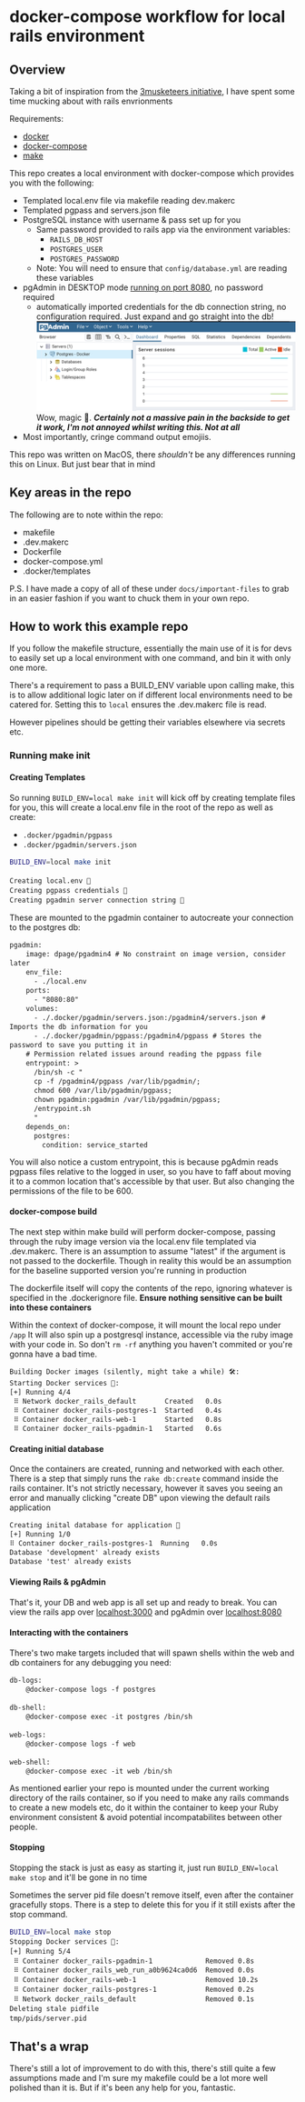 # docker-compose workflow for local rails environment

## Overview

Taking a bit of inspiration from the [3musketeers initiative](https://3musketeers.io), I have spent some time mucking about with rails envrionments

Requirements:
- [docker](https://docs.docker.com/engine/installation/)
- [docker-compose](https://docs.docker.com/compose/install/)
- [make](https://www.gnu.org/software/make/)

This repo creates a local environment with docker-compose which provides you with the following:

- Templated local.env file via makefile reading dev.makerc
- Templated pgpass and servers.json file
- PostgreSQL instance with username & pass set up for you 
    - Same password provided to rails app via the environment variables:
      - `RAILS_DB_HOST`
      - `POSTGRES_USER`
      - `POSTGRES_PASSWORD`
    - Note: You will need to ensure that `config/database.yml` are reading these variables
- pgAdmin in DESKTOP mode [running on port 8080](localhost:8080), no password required
  - automatically imported credentials for the db connection string, no configuration required. Just expand and go straight into the db! ![](docs/img/pgadmin.png) Wow, magic 🌈. 
  ***Certainly not a massive pain in the backside to get it work, I'm not annoyed whilst writing this. Not at all***
- Most importantly, cringe command output emojiis.

This repo was written on MacOS, there *shouldn't* be any differences running this on Linux. But just bear that in mind

## Key areas in the repo
The following are to note within the repo:
- makefile
- .dev.makerc
- Dockerfile
- docker-compose.yml
- .docker/templates

P.S. I have made a copy of all of these under `docs/important-files` to grab in an easier fashion if you want to chuck them in your own repo.

## How to work this example repo

If you follow the makefile structure, essentially the main use of it is for devs to easily set up a local environment with one command, and bin it with only one more.

There's a requirement to pass a BUILD_ENV variable upon calling make, this is to allow additional logic later on if different local environments need to be catered for. Setting this to `local` ensures the .dev.makerc file is read.

However pipelines should be getting their variables elsewhere via secrets etc.

### Running make init

#### Creating Templates
So running `BUILD_ENV=local make init` will kick off by creating template files for you, this will create a local.env file in the root of the repo as well as create:
- `.docker/pgadmin/pgpass`
- `.docker/pgadmin/servers.json`

```sh
BUILD_ENV=local make init

Creating local.env 🏡
Creating pgpass credentials 🔑
Creating pgadmin server connection string 🔗
```

These are mounted to the pgadmin container to autocreate your connection to the postgres db:

```docker
pgadmin:
    image: dpage/pgadmin4 # No constraint on image version, consider later
    env_file:
      - ./local.env
    ports:
      - "8080:80"
    volumes:
      - ./.docker/pgadmin/servers.json:/pgadmin4/servers.json # Imports the db information for you
      - ./.docker/pgadmin/pgpass:/pgadmin4/pgpass # Stores the password to save you putting it in
    # Permission related issues around reading the pgpass file
    entrypoint: >
      /bin/sh -c "
      cp -f /pgadmin4/pgpass /var/lib/pgadmin/;
      chmod 600 /var/lib/pgadmin/pgpass;
      chown pgadmin:pgadmin /var/lib/pgadmin/pgpass;
      /entrypoint.sh
      "
    depends_on:
      postgres:
        condition: service_started
```
You will also notice a custom entrypoint, this is because pgAdmin reads pgpass files relative to the logged in user, so you have to faff about moving it to a common location that's accessible by that user. But also changing the permissions of the file to be 600.

#### docker-compose build
The next step within make build will perform docker-compose, passing through the ruby image version via the local.env file templated via .dev.makerc. There is an assumption to assume "latest" if the argument is not passed to the dockerfile. Though in reality this would be an assumption for the baseline supported version you're running in production

The dockerfile itself will copy the contents of the repo, ignoring whatever is specified in the .dockerignore file. **Ensure nothing sensitive can be built into these containers**

Within the context of docker-compose, it will mount the local repo under `/app`
It will also spin up a postgresql instance, accessible via the ruby image with your code in. So don't `rm -rf` anything you haven't commited or you're gonna have a bad time.

```
Building Docker images (silently, might take a while) 🛠:
Starting Docker services 🏁:
[+] Running 4/4
 ⠿ Network docker_rails_default       Created   0.0s
 ⠿ Container docker_rails-postgres-1  Started   0.4s
 ⠿ Container docker_rails-web-1       Started   0.8s
 ⠿ Container docker_rails-pgadmin-1   Started   0.6s
 ```

 #### Creating initial database
 Once the containers are created, running and networked with each other. There is a step that simply runs the `rake db:create` command inside the rails container. It's not strictly necessary, however it saves you seeing an error and manually clicking "create DB" upon viewing the default rails application

 ```
 Creating inital database for application 🔁
[+] Running 1/0
 ⠿ Container docker_rails-postgres-1  Running   0.0s
Database 'development' already exists
Database 'test' already exists
```

#### Viewing Rails & pgAdmin

That's it, your DB and web app is all set up and ready to break. You can view the rails app over [localhost:3000](http://localhost:3000) and pgAdmin over [localhost:8080](http://localhost:8080)

#### Interacting with the containers
There's two make targets included that will spawn shells within the web and db containers for any debugging you need:
```make
db-logs:
	@docker-compose logs -f postgres

db-shell:
	@docker-compose exec -it postgres /bin/sh

web-logs:
	@docker-compose logs -f web

web-shell:
	@docker-compose exec -it web /bin/sh
```
As mentioned earlier your repo is mounted under the current working directory of the rails container, so if you need to make any rails commands to create a new models etc, do it within the container to keep your Ruby environment consistent & avoid potential incompatabilites between other people.

#### Stopping

Stopping the stack is just as easy as starting it, just run `BUILD_ENV=local make stop` and it'll be gone in no time

Sometimes the server pid file doesn't remove itself, even after the container gracefully stops. There is a step to delete this for you if it still exists after the stop command.

```sh
BUILD_ENV=local make stop     
Stopping Docker services 🛑:
[+] Running 5/4
 ⠿ Container docker_rails-pgadmin-1             Removed 0.8s
 ⠿ Container docker_rails_web_run_a0b9624ca0d6  Removed 0.0s
 ⠿ Container docker_rails-web-1                 Removed 10.2s
 ⠿ Container docker_rails-postgres-1            Removed 0.2s
 ⠿ Network docker_rails_default                 Removed 0.1s
Deleting stale pidfile
tmp/pids/server.pid
```

## That's a wrap
There's still a lot of improvement to do with this, there's still quite a few assumptions made and I'm sure my makefile could be a lot more well polished than it is.
But if it's been any help for you, fantastic.